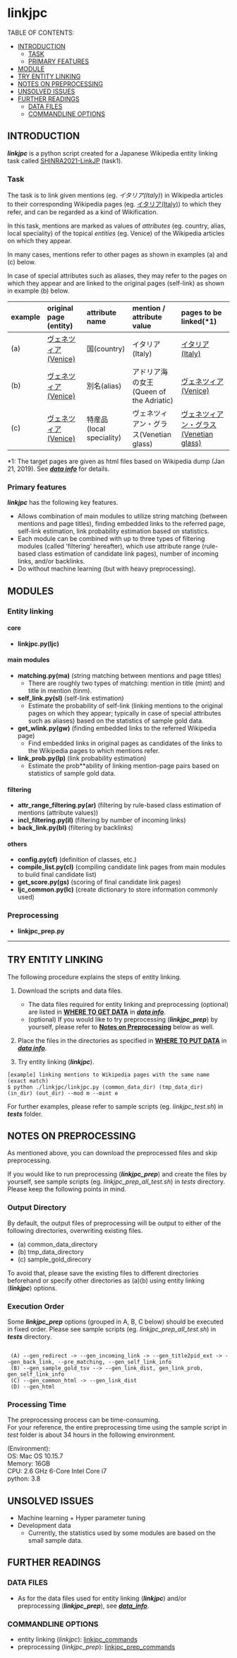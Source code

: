 # linkjpc

TABLE OF CONTENTS:
- [INTRODUCTION](#introduction)
  - [TASK](#task)
  - [PRIMARY FEATURES](#primary-features) 
- [MODULE](#modules)
- [TRY ENTITY LINKING](#try-entity-linking)
- [NOTES ON PREPROCESSING](#notes-on-preprocessing)
- [UNSOLVED ISSUES](#unsolved-issues)
- [FURTHER READINGS](#further-readings)
  - [DATA FILES](#data-files)
  - [COMMANDLINE OPTIONS](#commandline-options)

## INTRODUCTION

**_linkjpc_** is a python script created for a Japanese Wikipedia entity linking task called [SHINRA2021-LinkJP](http://shinra-project.info/shinra2021linkjp/) (task1).

### Task

The task is to link given mentions (eg. _イタリア(Italy)_) in Wikipedia articles to their corresponding Wikipedia pages (eg. [イタリア(Italy)](https://ja.wikipedia.org/wiki/%E3%82%A4%E3%82%BF%E3%83%AA%E3%82%A2)) to which they refer, and can be regarded as a kind of Wikification. 

In this task, mentions are marked as values of _attributes_ (eg. country, alias, local speciality) of the topical _entities_ (eg. Venice) of the Wikipedia articles on which they appear. 

In many cases, mentions refer to other pages as shown in examples (a) and (c) below.

In case of special attributes such as aliases, they may refer to the pages on which they appear and are linked to the original pages (self-link) as shown in example (b) below.

example |original page (entity) | attribute name|mention / attribute value | pages to be linked(*1)
:----------------|:------|:---------------|:---------|:----
(a) |[ヴェネツィア(Venice)](https://ja.wikipedia.org/wiki/?curid=30053) | 国(country) | イタリア(Italy) |[イタリア(Italy)](https://ja.wikipedia.org/wiki/%E3%82%A4%E3%82%BF%E3%83%AA%E3%82%A2) 
(b) |[ヴェネツィア(Venice)](https://ja.wikipedia.org/wiki/%E3%83%B4%E3%82%A7%E3%83%8D%E3%83%84%E3%82%A3%E3%82%A2) | 別名(alias) | アドリア海の女王(Queen of the Adriatic) |[ヴェネツィア(Venice)](https://ja.wikipedia.org/wiki/%E3%83%B4%E3%82%A7%E3%83%8D%E3%83%84%E3%82%A3%E3%82%A2)
(c) |[ヴェネツィア(Venice)](https://ja.wikipedia.org/wiki/%E3%83%B4%E3%82%A7%E3%83%8D%E3%83%84%E3%82%A3%E3%82%A2) | 特産品(local speciality) | ヴェネツィアン・グラス(Venetian glass) |[ヴェネツィアン・グラス(Venetian glass)](https://ja.wikipedia.org/wiki/%E3%83%B4%E3%82%A7%E3%83%8D%E3%83%84%E3%82%A3%E3%82%A2%E3%83%B3%E3%83%BB%E3%82%B0%E3%83%A9%E3%82%B9)

*1: The target pages are given as html files based on Wikipedia dump (Jan 21, 2019). See **_[data info](https://github.com/nomotom/linkjpc/blob/master/docs/data_info.md)_**  for details.

### Primary features 

**_linkjpc_** has the following key features. 

- Allows combination of main modules to utilize string matching (between mentions and page titles), finding embedded links to the referred page, self-link estimation, link probability estimation based on statistics.
- Each module can be combined with up to three types of filtering modules (called 'filtering' hereafter), which use attribute range (rule-based class estimation of candidate link pages), number of incoming links,
and/or backlinks.
- Do without machine learning (but with heavy preprocessing).

## MODULES
### Entity linking
#### core
- **linkjpc.py(ljc)**
#### main modules
- **matching.py(ma)** (string matching between mentions and page titles)
   - There are roughly two types of matching: mention in title (mint) and title in mention (tinm). 
- **self_link.py(sl)** (self-link estimation)
   - Estimate the probability of self-link (linking mentions to the original pages on which they appear; typically in case of special attributes such as aliases) based on the statistics of sample gold data.
- **get_wlink.py(gw)** (finding embedded links to the referred Wikipedia page)
   - Find embedded links in original pages as candidates of the links to the Wikipedia pages to which mentions refer.
- **link_prob.py(lp)** (link probability estimation)
   - Estimate the prob**ability of linking mention-page pairs based on statistics of sample gold data.

#### filtering 
- **attr_range_filtering.py(ar)** (filtering by rule-based class estimation of mentions (attribute values))
- **incl_filtering.py(il)** (filtering by number of incoming links)
- **back_link.py(bl)** (filtering by backlinks)

#### others
- **config.py(cf)** (definition of classes, etc.)
- **compile_list.py(cl)** (compiling candidate link pages from main modules to build final candidate list)
- **get_score.py(gs)** (scoring of final candidate link pages)
- **ljc_common.py(lc)** (create dictionary to store information commonly used)

### Preprocessing
- **linkjpc_prep.py**

-----------------

## TRY ENTITY LINKING

The following procedure explains the steps of entity linking. 

1) Download the scripts and data files. 
   - The data files required for entity linking and preprocessing (optional) are listed in **[WHERE TO GET DATA](https://github.com/nomotom/linkjpc/blob/master/docs/data_info.md#where-to-get-data)** in **_[data info](https://github.com/nomotom/linkjpc/blob/master/docs/data_info.md#data-description)_**.  
   - (optional) If you would like to try preprocessing (**_linkjpc_prep_**) by yourself, please refer to **[Notes on Preprocessing](#notes-on-preprocessing)** below as well.

2) Place the files in the directories as specified in **[WHERE TO PUT DATA](https://github.com/nomotom/linkjpc/blob/master/docs/data_info.md#where-to-put-data)** in **_[data info](https://github.com/nomotom/linkjpc/blob/master/docs/data_info.md)_**.  

3) Try entity linking (**_linkjpc_**). 

```
[example] linking mentions to Wikipedia pages with the same name (exact match)
$ python ./linkjpc/linkjpc.py (common_data_dir) (tmp_data_dir) (in_dir) (out_dir) --mod m --mint e

```
  For further examples, please refer to sample scripts (eg. _linkjpc_test.sh_) in  **_tests_** folder.

## NOTES ON PREPROCESSING

As mentioned above, you can download the preprocessed files and skip preprocessing.

If you would like to run preprocessing (**_linkjpc_prep_**) and create the files by yourself, see sample scripts (eg. _linkjpc_prep_all_test.sh_) in _tests_ directory.
Please keep the following points in mind.  

### Output Directory

By default, the output files of preprocessing will be output to either of the following directories, overwriting existing files.
- (a) common_data_directory
- (b) tmp_data_directory
- (c) sample_gold_direcory

To avoid that, please save the existing files to different directories beforehand or specify other directories as (a)(b) using entity linking (**_linkjpc_**) options.

### Execution Order

Some _**linkjpc_prep**_ options (grouped in A, B, C below) should be executed in fixed order. Please see sample 
scripts (eg. _linkjpc_prep_all_test.sh_) in **_tests_** directory.
```

 (A) --gen_redirect -> --gen_incoming_link -> --gen_title2pid_ext -> --gen_back_link, --pre_matching, --gen_self_link_info 
 (B) --gen_sample_gold_tsv --> --gen_link_dist, gen_link_prob, gen_self_link_info
 (C) --gen_common_html -> --gen_link_dist
 (D) --gen_html
```
### Processing Time

The preprocessing process can be time-consuming.  
For your reference, the entire preprocessing time using the sample script in _test_ folder is about 34 hours in the following environment.

(Environment):  
OS: Mac OS 10.15.7  
Memory: 16GB  
CPU: 2.6 GHz 6-Core Intel Core i7  
python: 3.8 

## UNSOLVED ISSUES

- Machine learning + Hyper parameter tuning
- Development data
  - Currently, the statistics used by some modules are based on the small sample data.

## FURTHER READINGS
### DATA FILES
  - As for the data files used for entity linking (**_linkjpc_**) and/or preprocessing (**_linkjpc_prep_**), see _**[data_info](https://github.com/nomotom/linkjpc/blob/master/docs/data_info.md#data-description)**_.

### COMMANDLINE OPTIONS
  - entity linking (_linkjpc_):  [linkjpc_commands](https://github.com/nomotom/linkjpc/blob/master/docs/linkjpc_commands)
  - preprocessing (_linkjpc_prep_):  [linkjpc_prep_commands](https://github.com/nomotom/linkjpc/blob/master/docs/linkjpc_prep_commands)
 